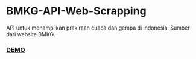 # BMKG-API-Web-Scrapping
API untuk menampilkan prakiraan cuaca dan gempa di indonesia. Sumber dari website BMKG.

<a href="http://ibacor.com/demo/bmkg-api"><h3>DEMO</h3></a>

